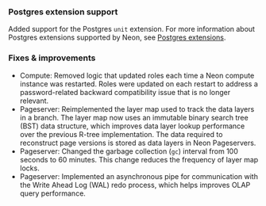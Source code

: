 ### Postgres extension support

Added support for the Postgres `unit` extension. For more information about Postgres extensions supported by Neon, see [Postgres extensions](/docs/extensions/pg-extensions).

### Fixes & improvements

- Compute: Removed logic that updated roles each time a Neon compute instance was restarted. Roles were updated on each restart to address a password-related backward compatibility issue that is no longer relevant.
- Pageserver: Reimplemented the layer map used to track the data layers in a branch. The layer map now uses an immutable binary search tree (BST) data structure, which improves data layer lookup performance over the previous R-tree implementation. The data required to reconstruct page versions is stored as data layers in Neon Pageservers.
- Pageserver: Changed the garbage collection (`gc`) interval from 100 seconds to 60 minutes. This change reduces the frequency of layer map locks.
- Pageserver: Implemented an asynchronous pipe for communication with the Write Ahead Log (WAL) redo process, which helps improves OLAP query performance.
